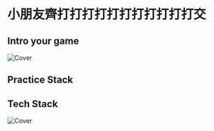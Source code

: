 # 小朋友齊打打打打打打打打打打打交
## Intro your game
![Cover](https://yt3.googleusercontent.com/edxH8sH38OfPcrJ1WACFZGOoVLttGAQKMlO9Q4VaYFbnO74Cpw4HJ9X3j6_TwjB7a8h3DnZ_Pg=s540-w390-h540-c-k-c0x00ffffff-no-nd-rj)  


## Practice Stack


## Tech Stack
![Cover](https://i.imgur.com/QbHkNU4.png)  

